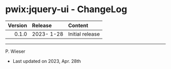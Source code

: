 # pwix:jquery-ui - ChangeLog

| Version | Release    | Content |
| ---:    | :---       | :---    |
| 0.1.0   | 2023- 1-28 | Initial release |

---
P. Wieser
- Last updated on 2023, Apr. 28th
